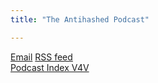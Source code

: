 ```yaml
---
title: "The Antihashed Podcast"

---
```


[Email](mailto:email@antihashed.xyz)
[RSS feed](https://antihashed.xyz/podcast/index.xml)  
[Podcast Index V4V](https://podcastindex.org/podcast/6051422)